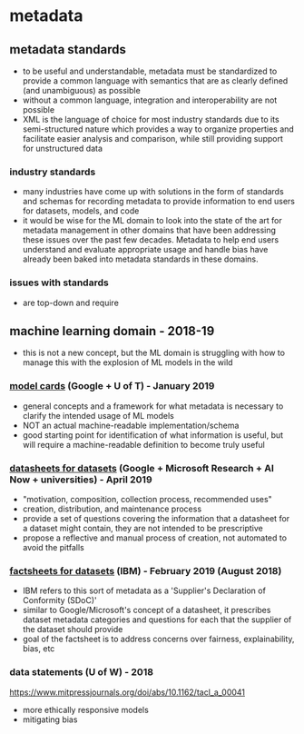 # metadata

## metadata standards
- to be useful and understandable, metadata must be standardized to provide a common language with semantics that are as clearly defined (and unambiguous) as possible
- without a common language, integration and interoperability are not possible
- XML is the language of choice for most industry standards due to its semi-structured nature which provides a way to organize properties and facilitate easier analysis and comparison, while still providing support for unstructured data

### industry standards
- many industries have come up with solutions in the form of standards and schemas for recording metadata to provide information to end users for datasets, models, and code
- it would be wise for the ML domain to look into the state of the art for metadata management in other domains that have been addressing these issues over the past few decades.  Metadata to help end users understand and evaluate appropriate usage and handle bias have already been baked into metadata standards in these domains.

### issues with standards
- are top-down and require 

## machine learning domain - 2018-19
- this is not a new concept, but the ML domain is struggling with how to manage this with the explosion of ML models in the wild

### [model cards](http://delivery.acm.org/10.1145/3290000/3287596/p220-Mitchell.pdf?ip=170.225.9.141&id=3287596&acc=NO%20RULES&key=4D4702B0C3E38B35%2E4D4702B0C3E38B35%2ED2E531DB056F4A45%2E4D4702B0C3E38B35&__acm__=1556846985_823be4d723bed277a13ad2335eecd8d8) (Google + U of T) - January 2019
- general concepts and a framework for what metadata is necessary to clarify the intended usage of ML models
- NOT an actual machine-readable implementation/schema 
- good starting point for identification of what information is useful, but will require a machine-readable definition to become truly useful

### [datasheets for datasets](https://arxiv.org/pdf/1803.09010.pdf) (Google + Microsoft Research + AI Now + universities) - April 2019
- "motivation, composition, collection process, recommended uses"
- creation, distribution, and maintenance process
- provide a set of questions covering the information that a datasheet for a dataset might contain, they are not intended to be prescriptive
- propose a reflective and manual process of creation, not automated to avoid the pitfalls

### [factsheets for datasets](https://www.ibm.com/blogs/research/2018/08/factsheets-ai/) (IBM) - February 2019 (August 2018)
- IBM refers to this sort of metadata as a 'Supplier's Declaration of Conformity (SDoC)'
- similar to Google/Microsoft's concept of a datasheet, it prescribes dataset metadata categories and questions for each that the supplier of the dataset should provide
- goal of the factsheet is to address concerns over fairness, explainability, bias, etc

### data statements (U of W) - 2018
https://www.mitpressjournals.org/doi/abs/10.1162/tacl_a_00041
- more ethically responsive models
- mitigating bias
